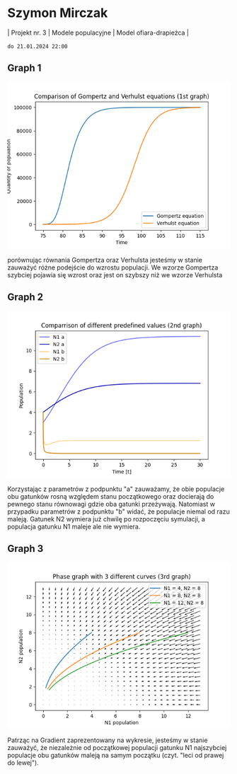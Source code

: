 # Szymon Mirczak
| Projekt nr. 3 | Modele populacyjne | Model ofiara-drapieżca | 
```
do 21.01.2024 22:00
```
## Graph 1
![graph 1](https://github.com/Na-pewno-nie-Szymon/MetodyNumeryczne/blob/projekt3/graph_1.png?raw=true)

porównując równania Gompertza oraz Verhulsta jesteśmy w stanie zauważyć różne podejście do wzrostu populacji. We wzorze Gompertza szybciej pojawia się wzrost oraz jest on szybszy niż we wzorze Verhulsta

## Graph 2
![graph 2](https://github.com/Na-pewno-nie-Szymon/MetodyNumeryczne/blob/projekt3/graph_2.png?raw=true)

Korzystając z parametrów z podpunktu "a" zauważamy, że obie populacje obu gatunków rosną względem stanu początkowego oraz docierają do pewnego stanu równowagi gdzie oba gatunki przeżywają.
Natomiast w przypadku parametrów z podpunktu "b" widać, że populacje niemal od razu maleją. Gatunek N2 wymiera już chwilę po rozpoczęciu symulacji, a populacja gatunku N1 maleje ale nie wymiera.

## Graph 3
![graph 3](https://github.com/Na-pewno-nie-Szymon/MetodyNumeryczne/blob/projekt3/graph_3.png?raw=true)

Patrząc na Gradient zaprezentowany na wykresie, jesteśmy w stanie zauważyć, że niezależnie od początkowej populacji gatunku N1 najszybciej populacje obu gatunków maleją na samym początku (czyt. "leci od prawej do lewej").
